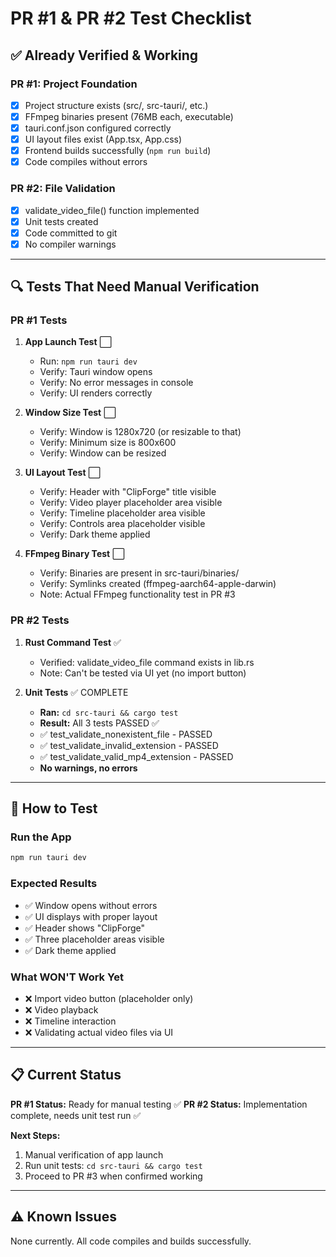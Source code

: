 # PR #1 & PR #2 Test Checklist

## ✅ Already Verified & Working

### PR #1: Project Foundation
- [x] Project structure exists (src/, src-tauri/, etc.)
- [x] FFmpeg binaries present (76MB each, executable)
- [x] tauri.conf.json configured correctly
- [x] UI layout files exist (App.tsx, App.css)
- [x] Frontend builds successfully (`npm run build`)
- [x] Code compiles without errors

### PR #2: File Validation
- [x] validate_video_file() function implemented
- [x] Unit tests created
- [x] Code committed to git
- [x] No compiler warnings

---

## 🔍 Tests That Need Manual Verification

### PR #1 Tests
1. **App Launch Test** ⬜
   - Run: `npm run tauri dev`
   - Verify: Tauri window opens
   - Verify: No error messages in console
   - Verify: UI renders correctly

2. **Window Size Test** ⬜
   - Verify: Window is 1280x720 (or resizable to that)
   - Verify: Minimum size is 800x600
   - Verify: Window can be resized

3. **UI Layout Test** ⬜
   - Verify: Header with "ClipForge" title visible
   - Verify: Video player placeholder area visible
   - Verify: Timeline placeholder area visible
   - Verify: Controls area placeholder visible
   - Verify: Dark theme applied

4. **FFmpeg Binary Test** ⬜
   - Verify: Binaries are present in src-tauri/binaries/
   - Verify: Symlinks created (ffmpeg-aarch64-apple-darwin)
   - Note: Actual FFmpeg functionality test in PR #3

### PR #2 Tests
1. **Rust Command Test** ✅
   - Verified: validate_video_file command exists in lib.rs
   - Note: Can't be tested via UI yet (no import button)

2. **Unit Tests** ✅ COMPLETE
   - **Ran:** `cd src-tauri && cargo test`
   - **Result:** All 3 tests PASSED ✅
   - ✅ test_validate_nonexistent_file - PASSED
   - ✅ test_validate_invalid_extension - PASSED  
   - ✅ test_validate_valid_mp4_extension - PASSED
   - **No warnings, no errors**

---

## 🧪 How to Test

### Run the App
```bash
npm run tauri dev
```

### Expected Results
- ✅ Window opens without errors
- ✅ UI displays with proper layout
- ✅ Header shows "ClipForge"
- ✅ Three placeholder areas visible
- ✅ Dark theme applied

### What WON'T Work Yet
- ❌ Import video button (placeholder only)
- ❌ Video playback
- ❌ Timeline interaction
- ❌ Validating actual video files via UI

---

## 📋 Current Status

**PR #1 Status:** Ready for manual testing ✅
**PR #2 Status:** Implementation complete, needs unit test run ✅

**Next Steps:**
1. Manual verification of app launch
2. Run unit tests: `cd src-tauri && cargo test`
3. Proceed to PR #3 when confirmed working

---

## ⚠️ Known Issues

None currently. All code compiles and builds successfully.
